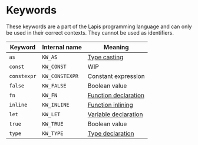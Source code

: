 # Keywords

These keywords are a part of the Lapis programming language and can only be used in their correct contexts.
They cannot be used as identifiers.

|  Keyword      |  Internal name    |  Meaning                                                                                              |
|---------------|-------------------|-------------------------------------------------------------------------------------------------------|
| `as`          | `KW_AS`           | [Type casting](statements_and_expressions/expressions/operator_expressions.md#type-cast-expression)   |
| `const`       | `KW_CONST`        | WIP                                                                                                   |
| `constexpr`   | `KW_CONSTEXPR`    | Constant expression                                                                                   |
| `false`       | `KW_FALSE`        | Boolean value                                                                                         |
| `fn`          | `KW_FN`           | [Function declaration](items/functions.md)                                                            |
| `inline`      | `KW_INLINE`       | [Function inlining](items/functions.md#inline-functions)                                              |
| `let` | `KW_LET` | [Variable declaration](statements_and_expressions/statements#variable-declaration) |
| `true`        | `KW_TRUE`         | Boolean value                                                                                         |
| `type`        | `KW_TYPE`         | [Type declaration](types.md#type-definition)                                                          |
